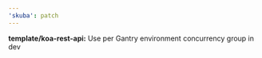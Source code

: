 ```yaml
---
'skuba': patch
---
```

**template/koa-rest-api:** Use per Gantry environment concurrency group in dev

